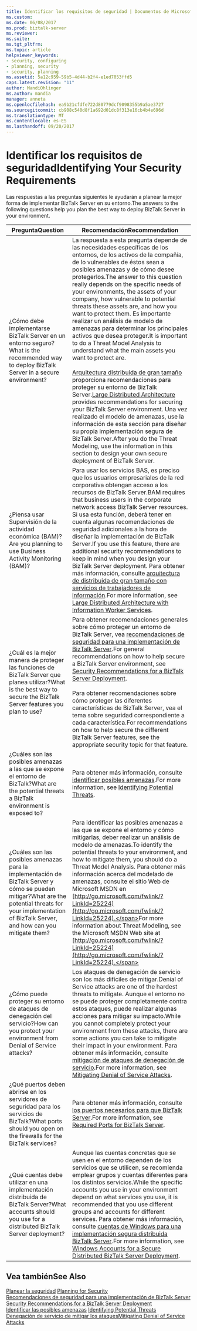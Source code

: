 ```yaml
---
title: Identificar los requisitos de seguridad | Documentos de Microsoft
ms.custom: 
ms.date: 06/08/2017
ms.prod: biztalk-server
ms.reviewer: 
ms.suite: 
ms.tgt_pltfrm: 
ms.topic: article
helpviewer_keywords:
- security, configuring
- planning, security
- security, planning
ms.assetid: 5a12c959-59b5-4d44-b2f4-e1ed7053ffd5
caps.latest.revision: "11"
author: MandiOhlinger
ms.author: mandia
manager: anneta
ms.openlocfilehash: ea9b21cfdfe722d80779dcf9098355b9a5ae3727
ms.sourcegitcommit: cb908c540d8f1a692d01dc8f313e16cb4b4e696d
ms.translationtype: MT
ms.contentlocale: es-ES
ms.lasthandoff: 09/20/2017
---
```

# <a name="identifying-your-security-requirements"></a><span data-ttu-id="6caa1-102">Identificar los requisitos de seguridad</span><span class="sxs-lookup"><span data-stu-id="6caa1-102">Identifying Your Security Requirements</span></span>
<span data-ttu-id="6caa1-103">Las respuestas a las preguntas siguientes le ayudarán a planear la mejor forma de implementar BizTalk Server en su entorno.</span><span class="sxs-lookup"><span data-stu-id="6caa1-103">The answers to the following questions help you plan the best way to deploy BizTalk Server in your environment.</span></span>  
  
|<span data-ttu-id="6caa1-104">Pregunta</span><span class="sxs-lookup"><span data-stu-id="6caa1-104">Question</span></span>|<span data-ttu-id="6caa1-105">Recomendación</span><span class="sxs-lookup"><span data-stu-id="6caa1-105">Recommendation</span></span>|  
|--------------|--------------------|  
|<span data-ttu-id="6caa1-106">¿Cómo debe implementarse BizTalk Server en un entorno seguro?</span><span class="sxs-lookup"><span data-stu-id="6caa1-106">What is the recommended way to deploy BizTalk Server in a secure environment?</span></span>|<span data-ttu-id="6caa1-107">La respuesta a esta pregunta depende de las necesidades específicas de los entornos, de los activos de la compañía, de lo vulnerables de éstos sean a posibles amenazas y de cómo desee protegerlos.</span><span class="sxs-lookup"><span data-stu-id="6caa1-107">The answer to this question really depends on the specific needs of your environments, the assets of your company, how vulnerable to potential threats these assets are, and how you want to protect them.</span></span> <span data-ttu-id="6caa1-108">Es importante realizar un análisis de modelo de amenazas para determinar los principales activos que desea proteger.</span><span class="sxs-lookup"><span data-stu-id="6caa1-108">It is important to do a Threat Model Analysis to understand what the main assets you want to protect are.</span></span><br /><br /> <span data-ttu-id="6caa1-109">[Arquitectura distribuida de gran tamaño](../core/large-distributed-architecture.md) proporciona recomendaciones para proteger su entorno de BizTalk Server.</span><span class="sxs-lookup"><span data-stu-id="6caa1-109">[Large Distributed Architecture](../core/large-distributed-architecture.md) provides recommendations for securing your BizTalk Server environment.</span></span> <span data-ttu-id="6caa1-110">Una vez realizado el modelo de amenazas, use la información de esta sección para diseñar su propia implementación segura de BizTalk Server.</span><span class="sxs-lookup"><span data-stu-id="6caa1-110">After you do the Threat Modeling, use the information in this section to design your own secure deployment of BizTalk Server.</span></span>|  
|<span data-ttu-id="6caa1-111">¿Piensa usar Supervisión de la actividad económica (BAM)?</span><span class="sxs-lookup"><span data-stu-id="6caa1-111">Are you planning to use Business Activity Monitoring (BAM)?</span></span>|<span data-ttu-id="6caa1-112">Para usar los servicios BAS, es preciso que los usuarios empresariales de la red corporativa obtengan acceso a los recursos de BizTalk Server.</span><span class="sxs-lookup"><span data-stu-id="6caa1-112">BAM requires that business users in the corporate network access BizTalk Server resources.</span></span> <span data-ttu-id="6caa1-113">Si usa esta función, deberá tener en cuenta algunas recomendaciones de seguridad adicionales a la hora de diseñar la implementación de BizTalk Server.</span><span class="sxs-lookup"><span data-stu-id="6caa1-113">If you use this feature, there are additional security recommendations to keep in mind when you design your BizTalk Server deployment.</span></span> <span data-ttu-id="6caa1-114">Para obtener más información, consulte [arquitectura de distribuida de gran tamaño con servicios de trabajadores de información](../core/large-distributed-architecture-with-information-worker-services.md).</span><span class="sxs-lookup"><span data-stu-id="6caa1-114">For more information, see [Large Distributed Architecture with Information Worker Services](../core/large-distributed-architecture-with-information-worker-services.md).</span></span>|  
|<span data-ttu-id="6caa1-115">¿Cuál es la mejor manera de proteger las funciones de BizTalk Server que planea utilizar?</span><span class="sxs-lookup"><span data-stu-id="6caa1-115">What is the best way to secure the BizTalk Server features you plan to use?</span></span>|<span data-ttu-id="6caa1-116">Para obtener recomendaciones generales sobre cómo proteger un entorno de BizTalk Server, vea [recomendaciones de seguridad para una implementación de BizTalk Server](../core/security-recommendations-for-a-biztalk-server-deployment.md).</span><span class="sxs-lookup"><span data-stu-id="6caa1-116">For general recommendations on how to help secure a BizTalk Server environment, see [Security Recommendations for a BizTalk Server Deployment](../core/security-recommendations-for-a-biztalk-server-deployment.md).</span></span><br /><br /> <span data-ttu-id="6caa1-117">Para obtener recomendaciones sobre cómo proteger las diferentes características de BizTalk Server, vea el tema sobre seguridad correspondiente a cada característica.</span><span class="sxs-lookup"><span data-stu-id="6caa1-117">For recommendations on how to help secure the different BizTalk Server features, see the appropriate security topic for that feature.</span></span>|  
|<span data-ttu-id="6caa1-118">¿Cuáles son las posibles amenazas a las que se expone el entorno de BizTalk?</span><span class="sxs-lookup"><span data-stu-id="6caa1-118">What are the potential threats a BizTalk environment is exposed to?</span></span>|<span data-ttu-id="6caa1-119">Para obtener más información, consulte [identificar posibles amenazas](../core/identifying-potential-threats.md).</span><span class="sxs-lookup"><span data-stu-id="6caa1-119">For more information, see [Identifying Potential Threats](../core/identifying-potential-threats.md).</span></span>|  
|<span data-ttu-id="6caa1-120">¿Cuáles son las posibles amenazas para la implementación de BizTalk Server y cómo se pueden mitigar?</span><span class="sxs-lookup"><span data-stu-id="6caa1-120">What are the potential threats for your implementation of BizTalk Server, and how can you mitigate them?</span></span>|<span data-ttu-id="6caa1-121">Para identificar las posibles amenazas a las que se expone el entorno y cómo mitigarlas, deber realizar un análisis de modelo de amenazas.</span><span class="sxs-lookup"><span data-stu-id="6caa1-121">To identify the potential threats to your environment, and how to mitigate them, you should do a Threat Model Analysis.</span></span> <span data-ttu-id="6caa1-122">Para obtener más información acerca del modelado de amenazas, consulte el sitio Web de Microsoft MSDN en [http://go.microsoft.com/fwlink/?LinkId=25224](http://go.microsoft.com/fwlink/?LinkId=25224).</span><span class="sxs-lookup"><span data-stu-id="6caa1-122">For more information about Threat Modeling, see the Microsoft MSDN Web site at [http://go.microsoft.com/fwlink/?LinkId=25224](http://go.microsoft.com/fwlink/?LinkId=25224).</span></span>|  
|<span data-ttu-id="6caa1-123">¿Cómo puede proteger su entorno de ataques de denegación del servicio?</span><span class="sxs-lookup"><span data-stu-id="6caa1-123">How can you protect your environment from Denial of Service attacks?</span></span>|<span data-ttu-id="6caa1-124">Los ataques de denegación de servicio son los más difíciles de mitigar.</span><span class="sxs-lookup"><span data-stu-id="6caa1-124">Denial of Service attacks are one of the hardest threats to mitigate.</span></span> <span data-ttu-id="6caa1-125">Aunque el entorno no se puede proteger completamente contra estos ataques, puede realizar algunas acciones para mitigar su impacto.</span><span class="sxs-lookup"><span data-stu-id="6caa1-125">While you cannot completely protect your environment from these attacks, there are some actions you can take to mitigate their impact in your environment.</span></span> <span data-ttu-id="6caa1-126">Para obtener más información, consulte [mitigación de ataques de denegación de servicio](../core/mitigating-denial-of-service-attacks.md).</span><span class="sxs-lookup"><span data-stu-id="6caa1-126">For more information, see [Mitigating Denial of Service Attacks](../core/mitigating-denial-of-service-attacks.md).</span></span>|  
|<span data-ttu-id="6caa1-127">¿Qué puertos deben abrirse en los servidores de seguridad para los servicios de BizTalk?</span><span class="sxs-lookup"><span data-stu-id="6caa1-127">What ports should you open on the firewalls for the BizTalk services?</span></span>|<span data-ttu-id="6caa1-128">Para obtener más información, consulte [los puertos necesarios para que BizTalk Server](../core/required-ports-for-biztalk-server.md).</span><span class="sxs-lookup"><span data-stu-id="6caa1-128">For more information, see [Required Ports for BizTalk Server](../core/required-ports-for-biztalk-server.md).</span></span>|  
|<span data-ttu-id="6caa1-129">¿Qué cuentas debe utilizar en una implementación distribuida de BizTalk Server?</span><span class="sxs-lookup"><span data-stu-id="6caa1-129">What accounts should you use for a distributed BizTalk Server deployment?</span></span>|<span data-ttu-id="6caa1-130">Aunque las cuentas concretas que se usen en el entorno dependen de los servicios que se utilicen, se recomienda emplear grupos y cuentas diferentes para los distintos servicios.</span><span class="sxs-lookup"><span data-stu-id="6caa1-130">While the specific accounts you use in your environment depend on what services you use, it is recommended that you use different groups and accounts for different services.</span></span> <span data-ttu-id="6caa1-131">Para obtener más información, consulte [cuentas de Windows para una implementación segura distribuida BizTalk Server](../core/windows-accounts-for-a-secure-distributed-biztalk-server-deployment.md).</span><span class="sxs-lookup"><span data-stu-id="6caa1-131">For more information, see [Windows Accounts for a Secure Distributed BizTalk Server Deployment](../core/windows-accounts-for-a-secure-distributed-biztalk-server-deployment.md).</span></span>|  
  
## <a name="see-also"></a><span data-ttu-id="6caa1-132">Vea también</span><span class="sxs-lookup"><span data-stu-id="6caa1-132">See Also</span></span>  
 <span data-ttu-id="6caa1-133">[Planear la seguridad](../core/planning-for-security.md) </span><span class="sxs-lookup"><span data-stu-id="6caa1-133">[Planning for Security](../core/planning-for-security.md) </span></span>  
 <span data-ttu-id="6caa1-134">[Recomendaciones de seguridad para una implementación de BizTalk Server](../core/security-recommendations-for-a-biztalk-server-deployment.md) </span><span class="sxs-lookup"><span data-stu-id="6caa1-134">[Security Recommendations for a BizTalk Server Deployment](../core/security-recommendations-for-a-biztalk-server-deployment.md) </span></span>  
 <span data-ttu-id="6caa1-135">[Identificar las posibles amenazas](../core/identifying-potential-threats.md) </span><span class="sxs-lookup"><span data-stu-id="6caa1-135">[Identifying Potential Threats](../core/identifying-potential-threats.md) </span></span>  
 [<span data-ttu-id="6caa1-136">Denegación de servicio de mitigar los ataques</span><span class="sxs-lookup"><span data-stu-id="6caa1-136">Mitigating Denial of Service Attacks</span></span>](../core/mitigating-denial-of-service-attacks.md)